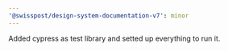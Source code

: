 ```yaml
---
'@swisspost/design-system-documentation-v7': minor
---
```


Added cypress as test library and setted up everything to run it.
